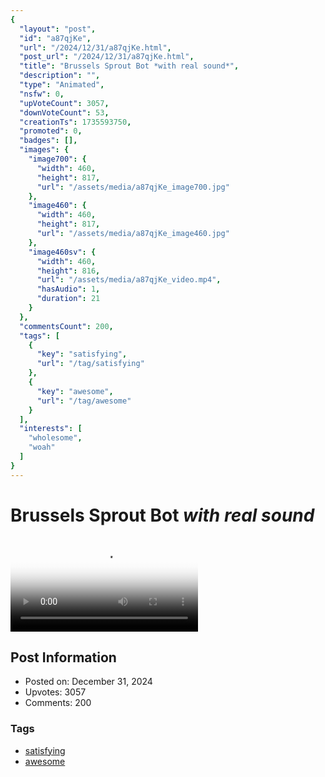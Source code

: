 ```yaml
---
{
  "layout": "post",
  "id": "a87qjKe",
  "url": "/2024/12/31/a87qjKe.html",
  "post_url": "/2024/12/31/a87qjKe.html",
  "title": "Brussels Sprout Bot *with real sound*",
  "description": "",
  "type": "Animated",
  "nsfw": 0,
  "upVoteCount": 3057,
  "downVoteCount": 53,
  "creationTs": 1735593750,
  "promoted": 0,
  "badges": [],
  "images": {
    "image700": {
      "width": 460,
      "height": 817,
      "url": "/assets/media/a87qjKe_image700.jpg"
    },
    "image460": {
      "width": 460,
      "height": 817,
      "url": "/assets/media/a87qjKe_image460.jpg"
    },
    "image460sv": {
      "width": 460,
      "height": 816,
      "url": "/assets/media/a87qjKe_video.mp4",
      "hasAudio": 1,
      "duration": 21
    }
  },
  "commentsCount": 200,
  "tags": [
    {
      "key": "satisfying",
      "url": "/tag/satisfying"
    },
    {
      "key": "awesome",
      "url": "/tag/awesome"
    }
  ],
  "interests": [
    "wholesome",
    "woah"
  ]
}
---
```


# Brussels Sprout Bot *with real sound*

<video controls playsinline loop poster="/assets/media/a87qjKe_image460.jpg">
  <source src="/assets/media/a87qjKe_video.mp4" type="video/mp4">
  Your browser does not support the video tag.
</video>

## Post Information

- Posted on: December 31, 2024
- Upvotes: 3057
- Comments: 200

### Tags

- [satisfying](/tag/satisfying)
- [awesome](/tag/awesome)
